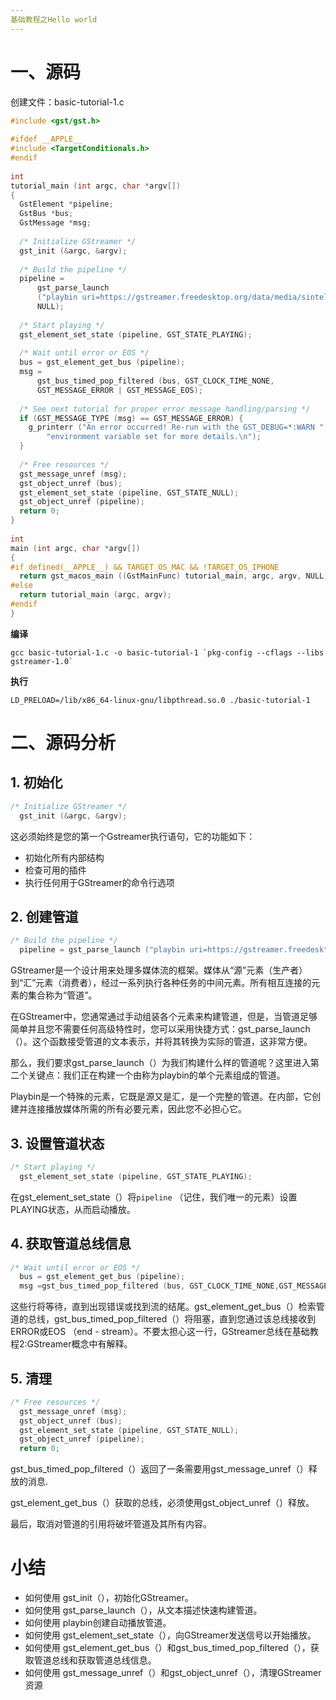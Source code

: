 ```yaml
---
基础教程之Hello world
---
```




# 一、源码

创建文件：basic-tutorial-1.c

```c
#include <gst/gst.h>
 
#ifdef __APPLE__
#include <TargetConditionals.h>
#endif
 
int
tutorial_main (int argc, char *argv[])
{
  GstElement *pipeline;
  GstBus *bus;
  GstMessage *msg;
 
  /* Initialize GStreamer */
  gst_init (&argc, &argv);
 
  /* Build the pipeline */
  pipeline =
      gst_parse_launch
      ("playbin uri=https://gstreamer.freedesktop.org/data/media/sintel_trailer-480p.webm",
      NULL);
 
  /* Start playing */
  gst_element_set_state (pipeline, GST_STATE_PLAYING);
 
  /* Wait until error or EOS */
  bus = gst_element_get_bus (pipeline);
  msg =
      gst_bus_timed_pop_filtered (bus, GST_CLOCK_TIME_NONE,
      GST_MESSAGE_ERROR | GST_MESSAGE_EOS);
 
  /* See next tutorial for proper error message handling/parsing */
  if (GST_MESSAGE_TYPE (msg) == GST_MESSAGE_ERROR) {
    g_printerr ("An error occurred! Re-run with the GST_DEBUG=*:WARN "
        "environment variable set for more details.\n");
  }
 
  /* Free resources */
  gst_message_unref (msg);
  gst_object_unref (bus);
  gst_element_set_state (pipeline, GST_STATE_NULL);
  gst_object_unref (pipeline);
  return 0;
}
 
int
main (int argc, char *argv[])
{
#if defined(__APPLE__) && TARGET_OS_MAC && !TARGET_OS_IPHONE
  return gst_macos_main ((GstMainFunc) tutorial_main, argc, argv, NULL);
#else
  return tutorial_main (argc, argv);
#endif
}
```



**编译**

```
gcc basic-tutorial-1.c -o basic-tutorial-1 `pkg-config --cflags --libs gstreamer-1.0`
```

**执行**

```
LD_PRELOAD=/lib/x86_64-linux-gnu/libpthread.so.0 ./basic-tutorial-1
```

# 二、源码分析

## 1. 初始化

```c
/* Initialize GStreamer */
  gst_init (&argc, &argv);
```

 这必须始终是您的第一个Gstreamer执行语句，它的功能如下：

- 初始化所有内部结构
- 检查可用的插件
- 执行任何用于GStreamer的命令行选项



## 2. 创建管道

```c
/* Build the pipeline */
  pipeline = gst_parse_launch ("playbin uri=https://gstreamer.freedesktop.org/data/media/sintel_trailer-480p.webm",NULL);
```



​		GStreamer是一个设计用来处理多媒体流的框架。媒体从“源”元素（生产者）到“汇”元素（消费者），经过一系列执行各种任务的中间元素。所有相互连接的元素的集合称为“管道”。

​		在GStreamer中，您通常通过手动组装各个元素来构建管道，但是，当管道足够简单并且您不需要任何高级特性时，您可以采用快捷方式：gst_parse_launch（）。这个函数接受管道的文本表示，并将其转换为实际的管道，这非常方便。

​		那么，我们要求gst_parse_launch（）为我们构建什么样的管道呢？这里进入第二个关键点：我们正在构建一个由称为playbin的单个元素组成的管道。

​		Playbin是一个特殊的元素，它既是源又是汇，是一个完整的管道。在内部，它创建并连接播放媒体所需的所有必要元素，因此您不必担心它。



## 3. 设置管道状态

```c
/* Start playing */
  gst_element_set_state (pipeline, GST_STATE_PLAYING);
```

在gst_element_set_state（）将`pipeline` （记住，我们唯一的元素）设置PLAYING状态，从而启动播放。



## 4. 获取管道总线信息

```c
/* Wait until error or EOS */
  bus = gst_element_get_bus (pipeline);
  msg =gst_bus_timed_pop_filtered (bus, GST_CLOCK_TIME_NONE,GST_MESSAGE_ERROR | GST_MESSAGE_EOS);
```

​	这些行将等待，直到出现错误或找到流的结尾。gst_element_get_bus（）检索管道的总线，gst_bus_timed_pop_filtered（）将阻塞，直到您通过该总线接收到ERROR或EOS （end - stream）。不要太担心这一行，GStreamer总线在基础教程2:GStreamer概念中有解释。



## 5. 清理

```c
/* Free resources */
  gst_message_unref (msg);
  gst_object_unref (bus);
  gst_element_set_state (pipeline, GST_STATE_NULL);
  gst_object_unref (pipeline);
  return 0;
```

gst_bus_timed_pop_filtered（）返回了一条需要用gst_message_unref（）释放的消息.

gst_element_get_bus（）获取的总线，必须使用gst_object_unref（）释放。

最后，取消对管道的引用将破坏管道及其所有内容。

# 小结

- 如何使用 gst_init（），初始化GStreamer。
- 如何使用 gst_parse_launch（），从文本描述快速构建管道。
- 如何使用 playbin创建自动播放管道。
- 如何使用 gst_element_set_state（），向GStreamer发送信号以开始播放。
- 如何使用 gst_element_get_bus（）和gst_bus_timed_pop_filtered（），获取管道总线和获取管道总线信息。
- 如何使用 gst_message_unref（）和gst_object_unref（），清理GStreamer资源
  



